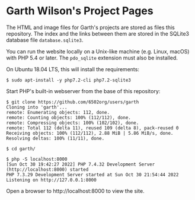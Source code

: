 # Garth Wilson's Project Pages

The HTML and image files for Garth's projects are stored as files this repository.  The index and the links between them are stored in the SQLite3 database file `database.sqlite3`.

You can run the website locally on a Unix-like machine (e.g. Linux, macOS) with PHP 5.4 or later.  The `pdo_sqlite` extension must also be installed.

On Ubuntu 18.04 LTS, this will install the requirements:

```
$ sudo apt-install -y php7.2-cli php7.2-sqlite3
```

Start PHP's built-in webserver from the base of this repository:

```text
$ git clone https://github.com/6502org/users/garth
Cloning into 'garth'...
remote: Enumerating objects: 112, done.
remote: Counting objects: 100% (112/112), done.
remote: Compressing objects: 100% (102/102), done.
remote: Total 112 (delta 11), reused 109 (delta 8), pack-reused 0
Receiving objects: 100% (112/112), 2.88 MiB | 5.86 MiB/s, done.
Resolving deltas: 100% (11/11), done.

$ cd garth/

$ php -S localhost:8000
[Sun Oct 30 19:42:27 2022] PHP 7.4.32 Development Server (http://localhost:8000) started
PHP 7.3.29 Development Server started at Sun Oct 30 21:54:44 2022
Listening on http://127.0.0.1:8000
```

Open a browser to http://localhost:8000 to view the site.
